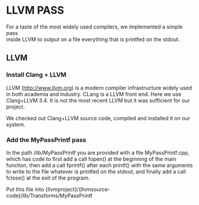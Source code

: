 # LLVM PASS

For a taste of the most widely used compilers, we implemented a simple pass  
inside LLVM to output on a file everything that is printf­ed on the stdout. 

## LLVM ##
 
### Install Clang + LLVM ###
 
LLVM (http://www.llvm.org) is a modern compiler infrastructure widely used in 
both academia and industry. CLang is a LLVM front end. Here we use Clang+LLVM 3.4. 
It is not the most recent LLVM but it was sufficient for our project. 
 
We checked out Clang+LLVM source code, compiled and installed it on our system. 
 
 
### Add the MyPassPrintf pass ###
 
In the path /lib/MyPassPrintf you are provided with a file MyPassPrintf.cpp, 
which has code to first add a call fopen() at the beginning of the main function, 
then add a call fprintf() after each printf() with the same arguments to write 
to the file whatever is printf­ed on the stdout; and finally add a call fclose() 
at the exit of the program. 
 
Put this file into {llvm­project}/{llvm­source­code}/lib/Transforms/MyPassPrintf 
 
